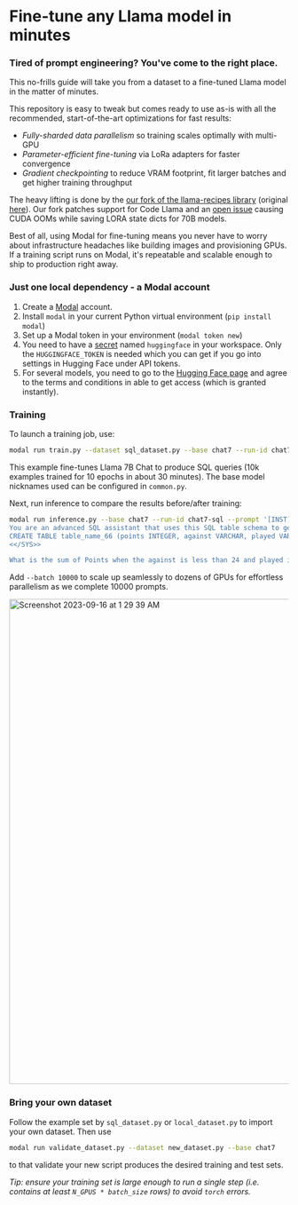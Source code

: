 # Fine-tune any Llama model in minutes

### Tired of prompt engineering? You've come to the right place.

This no-frills guide will take you from a dataset to a fine-tuned Llama model in the matter of minutes.

This repository is easy to tweak but comes ready to use as-is with all the recommended, start-of-the-art optimizations for fast results:

* *Fully-sharded data parallelism* so training scales optimally with multi-GPU
* *Parameter-efficient fine-tuning* via LoRa adapters for faster convergence
* *Gradient checkpointing* to reduce VRAM footprint, fit larger batches and get higher training throughput

The heavy lifting is done by the [our fork of the llama-recipes library](https://github.com/modal-labs/llama-recipes) (original [here](https://github.com/facebookresearch/llama-recipes)). Our fork patches support for Code Llama and an [open issue](https://github.com/facebookresearch/llama-recipes/issues/142) causing CUDA OOMs while saving LORA state dicts for 70B models.

Best of all, using Modal for fine-tuning means you never have to worry about infrastructure headaches like building images and provisioning GPUs. If a training script runs on Modal, it's repeatable and scalable enough to ship to production right away.

### Just one local dependency - a Modal account

1. Create a [Modal](https://modal.com/) account.
2. Install `modal` in your current Python virtual environment (`pip install modal`)
3. Set up a Modal token in your environment (`modal token new`)
4. You need to have a [secret](https://modal.com/secrets) named `huggingface` in your workspace. Only the `HUGGINGFACE_TOKEN` is needed which you can get if you go into settings in Hugging Face under API tokens.
5. For several models, you need to go to the [Hugging Face page](https://huggingface.co/meta-llama/Llama-2-7b-chat-hf) and agree to the terms and conditions in able to get access (which is granted instantly).

### Training

To launch a training job, use:

```bash
modal run train.py --dataset sql_dataset.py --base chat7 --run-id chat7-sql
```

This example fine-tunes Llama 7B Chat to produce SQL queries (10k examples trained for 10 epochs in about 30 minutes). The base model nicknames used can be configured in `common.py`. 

Next, run inference to compare the results before/after training:
```bash
modal run inference.py --base chat7 --run-id chat7-sql --prompt '[INST] <<SYS>>
You are an advanced SQL assistant that uses this SQL table schema to generate a SQL query which answers the user question.
CREATE TABLE table_name_66 (points INTEGER, against VARCHAR, played VARCHAR)
<</SYS>>

What is the sum of Points when the against is less than 24 and played is less than 20? [/INST]'
```

Add `--batch 10000` to scale up seamlessly to dozens of GPUs for effortless parallelism as we complete 10000 prompts.

<img width="874" alt="Screenshot 2023-09-16 at 1 29 39 AM" src="https://github.com/modal-labs/llama-finetuning/assets/8001209/d35bb956-dca2-4cc4-bb42-1e1372650481">


### Bring your own dataset

Follow the example set by `sql_dataset.py` or `local_dataset.py` to import your own dataset. Then use

```bash
modal run validate_dataset.py --dataset new_dataset.py --base chat7 
```

to that validate your new script produces the desired training and test sets.

*Tip: ensure your training set is large enough to run a single step (i.e. contains at least `N_GPUS * batch_size` rows) to avoid `torch` errors.*
